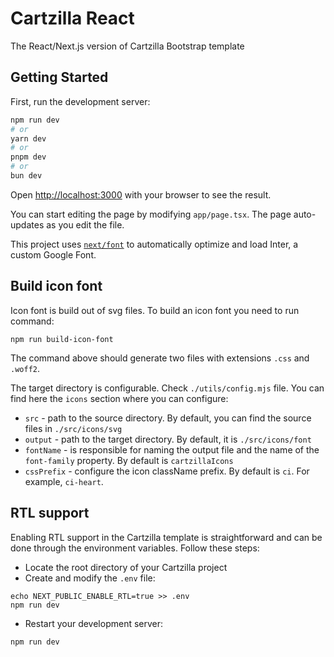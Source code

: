 # Cartzilla React

The React/Next.js version of Cartzilla Bootstrap template

## Getting Started

First, run the development server:

```bash
npm run dev
# or
yarn dev
# or
pnpm dev
# or
bun dev
```

Open [http://localhost:3000](http://localhost:3000) with your browser to see the result.

You can start editing the page by modifying `app/page.tsx`. The page auto-updates as you edit the file.

This project uses [`next/font`](https://nextjs.org/docs/basic-features/font-optimization) to automatically optimize and load Inter, a custom Google Font.

## Build icon font

Icon font is build out of svg files. To build an icon font you need to run command:

```shell
npm run build-icon-font
```

The command above should generate two files with extensions `.css` and `.woff2`.

The target directory is configurable. Check `./utils/config.mjs` file. You can find here the `icons` section where you can configure:

- `src` - path to the source directory. By default, you can find the source files in `./src/icons/svg`
- `output` - path to the target directory. By default, it is `./src/icons/font`
- `fontName` - is responsible for naming the output file and the name of the `font-family` property. By default is `cartzillaIcons`
- `cssPrefix` - configure the icon className prefix. By default is `ci`. For example, `ci-heart`.

## RTL support

Enabling RTL support in the Cartzilla template is straightforward and can be done through the environment variables. Follow these steps:

- Locate the root directory of your Cartzilla project
- Create and modify the `.env` file:

```shell
echo NEXT_PUBLIC_ENABLE_RTL=true >> .env
npm run dev
```

- Restart your development server:

```shell
npm run dev
```
